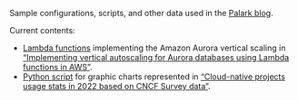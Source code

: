 Sample configurations, scripts, and other data used in the [Palark blog](https://blog.palark.com/).

Current contents:

* [Lambda functions](2024/aws-aurora-db-vertical-autoscaler) implementing the Amazon Aurora vertical scaling in [“Implementing vertical autoscaling for Aurora databases using Lambda functions in AWS”](https://blog.palark.com/aws-rds-aurora-vertical-autoscaling/).
* [Python script](2023/cncf-survey-stats-2022) for graphic charts represented in [“Cloud-native projects usage stats in 2022 based on CNCF Survey data”](https://blog.palark.com/cncf-cloud-native-projects-usage-stats-2022/).
